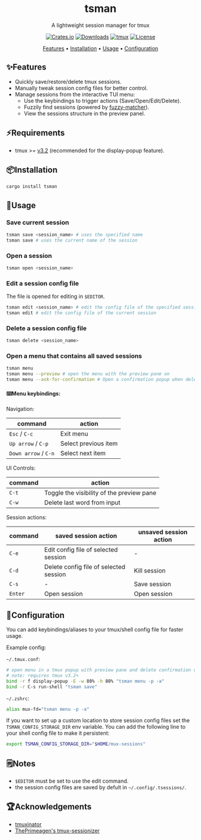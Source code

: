 <div align="center">

# tsman

A lightweight session manager for tmux

[![Crates.io](https://img.shields.io/crates/v/tsman?logo=rust)](https://crates.io/crates/tsman)
[![Downloads](https://img.shields.io/crates/d/tsman?color=blue)](https://crates.io/crates/tsman)
[![tmux](https://img.shields.io/badge/tmux-%3E%3Dv3.2-1BB91F?logo=tmux)](https://github.com/tmux/tmux)
[![License](https://img.shields.io/badge/License-MIT-orange)](LICENSE)

[Features](#features) • [Installation](#installation) • [Usage](#usage) •
[Configuration](#configuration)

</div>

## ✨Features

- Quickly save/restore/delete tmux sessions.
- Manually tweak session config files for better control.
- Manage sessions from the interactive TUI menu:
  - Use the keybindings to trigger actions (Save/Open/Edit/Delete).
  - Fuzzily find sessions (powered by
    [fuzzy-matcher](https://github.com/skim-rs/fuzzy-matcher)).
  - View the sessions structure in the preview panel.

## ⚡Requirements

- tmux >= [v3.2](https://github.com/tmux/tmux/releases/tag/3.5a)
  (recommended for the display-popup feature).

## 📦Installation

```bash
cargo install tsman
```

## 🚀Usage

### Save current session

```bash
tsman save <session_name> # uses the specified name
tsman save # uses the current name of the session
```

### Open a session

```bash
tsman open <session_name>
```

### Edit a session config file

The file is opened for editing in `$EDITOR`.

```bash
tsman edit <session_name> # edit the config file of the specified session
tsman edit # edit the config file of the current session
```

### Delete a session config file

```bash
tsman delete <session_name>
```

### Open a menu that contains all saved sessions

```bash
tsman menu
tsman menu --preview # open the menu with the preview pane on
tsman menu --ask-for-confirmation # Open a confirmation popup when deleting
```

#### ⌨️Menu keybindings:

Navigation:

| command              | action               |
| -------------------- | -------------------- |
| `Esc` / `C-c`        | Exit menu            |
| `Up arrow` / `C-p`   | Select previous item |
| `Down arrow` / `C-n` | Select next item     |

UI Controls:

| command | action                                    |
| ------- | ----------------------------------------- |
| `C-t`   | Toggle the visibility of the preview pane |
| `C-w`   | Delete last word from input               |

Session actions:

| command | saved session action                   | unsaved session action |
| ------- | -------------------------------------- | ---------------------- |
| `C-e`   | Edit config file of selected session   | -                      |
| `C-d`   | Delete config file of selected session | Kill session           |
| `C-s`   | -                                      | Save session           |
| `Enter` | Open session                           | Open session           |

## 🔧Configuration

You can add keybindings/aliases to your tmux/shell config file for faster usage.

Example config:

`~/.tmux.conf`:

```bash
# open menu in a tmux popup with preview pane and delete confirmation on
# note: requires tmux v3.2+
bind -r f display-popup -E -w 80% -h 80% "tsman menu -p -a"
bind -r C-s run-shell "tsman save"
```

`~/.zshrc`:

```bash
alias mux-fd="tsman menu -p -a"
```

If you want to set up a custom location to store session config files set the
`TSMAN_CONFIG_STORAGE_DIR` env variable. You can add the following line to
your shell config file to make it persistent:

```bash
export TSMAN_CONFIG_STORAGE_DIR="$HOME/mux-sessions"
```

## 🗒️Notes

- `$EDITOR` must be set to use the edit command.
- the session config files are saved by defult in `~/.config/.tsessions/`.

## 🏆Acknowledgements

- [tmuxinator](https://github.com/tmuxinator/tmuxinator)
- [ThePrimeagen's tmux-sessionizer](https://github.com/ThePrimeagen/tmux-sessionizer)
